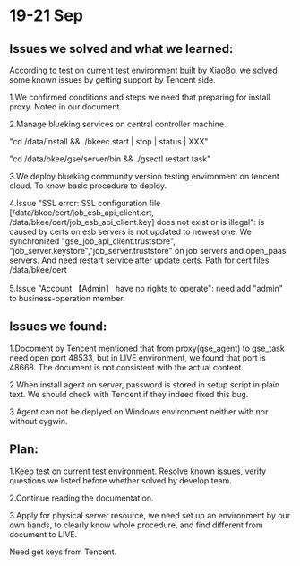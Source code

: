# 19-21 Sep

## Issues we solved and what we learned: 

According to test on current test environment built by XiaoBo, we solved some known issues by getting support by Tencent side. 

1.We confirmed conditions and steps we need that preparing for install proxy. Noted in our document. 

2.Manage blueking services on central controller machine.

 "cd /data/install && ./bkeec start \| stop \| status \| XXX" 

"cd /data/bkee/gse/server/bin && ./gsectl restart task" 

3.We deploy blueking community version testing environment on tencent cloud. To know basic procedure to deploy. 

4.Issue "SSL error: SSL configuration file \[/data/bkee/cert/job\_esb\_api\_client.crt, /data/bkee/cert/job\_esb\_api\_client.key\] does not exist or is illegal": is caused by certs on esb servers is not updated to newest one. We synchronized "gse\_job\_api\_client.truststore", "job\_server.keystore","job\_server.truststore" on job servers and open\_paas servers. And need restart service after update certs. Path for cert files: /data/bkee/cert 

5.Issue "Account 【Admin】 have no rights to operate": need add "admin" to business-operation member.

## Issues we found: 

1.Docoment by Tencent mentioned that from proxy\(gse\_agent\) to gse\_task need open port 48533, but in LIVE environment, we found that port is 48668. The document is not consistent with the actual content. 

2.When install agent on server, password is stored in setup script in plain text. We should check with Tencent if they indeed fixed this bug. 

3.Agent can not be deplyed on Windows environment neither with nor without cygwin. 

## Plan:

1.Keep test on current test environment. Resolve known issues, verify questions we listed before whether solved by develop team.

2.Continue reading the documentation. 

3.Apply for physical server resource, we need set up an environment by our own hands, to clearly know whole procedure, and find different from document to LIVE.   

Need get keys from Tencent.




